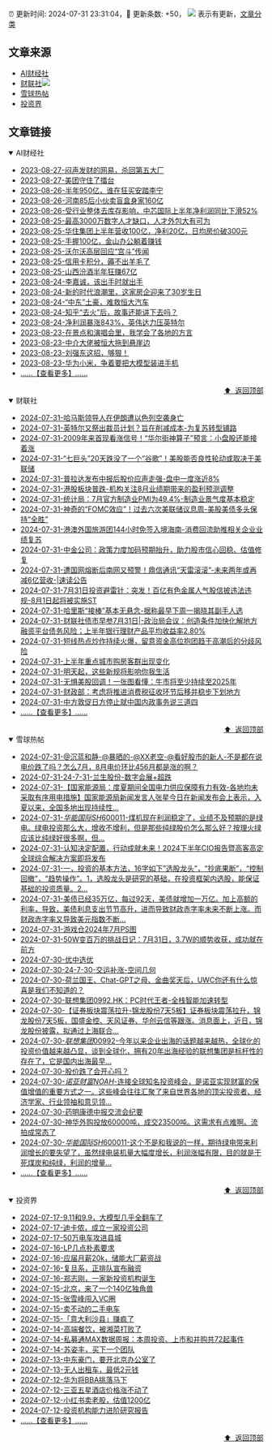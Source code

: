 ##

:alarm_clock: 更新时间: 2024-07-31 23:31:04，:rocket: 更新条数: +50， ![](/assets/dot.png) 表示有更新，[文章分类](/TAGS.md)

## 文章来源

- [AI财经社](#ai财经社)  
- [财联社](#财联社)![](/assets/dot.png)   
- [雪球热帖](#雪球热帖)  
- [投资界](#投资界)  

## 文章链接

<details open>
<summary id="ai财经社">
 AI财经社
</summary>


- [2023-08-27-闷声发财的网易，杀回第五大厂](https://www.aicaijing.com.cn/article/18610)  
- [2023-08-27-美团守住了擂台](https://www.aicaijing.com.cn/article/18611)  
- [2023-08-26-半年950亿，谁在狂买安踏李宁](https://www.aicaijing.com.cn/article/18607)  
- [2023-08-26-河南85后小伙卖盲盒身家160亿](https://www.aicaijing.com.cn/article/18608)  
- [2023-08-26-受行业整体去库存影响，中芯国际上半年净利润同比下滑52%](https://www.aicaijing.com.cn/article/18609)  
- [2023-08-25-最高3000万数字人才缺口，人才外包大有可为](https://www.aicaijing.com.cn/article/18601)  
- [2023-08-25-华住集团上半年营收100亿，净利20亿，日均房价破300元](https://www.aicaijing.com.cn/article/18602)  
- [2023-08-25-手握100亿，金山办公躺着赚钱](https://www.aicaijing.com.cn/article/18603)  
- [2023-08-25-沃尔沃高层回应“宫斗”传闻](https://www.aicaijing.com.cn/article/18604)  
- [2023-08-25-信用卡积分，薅不出羊毛了](https://www.aicaijing.com.cn/article/18605)  
- [2023-08-25-山西汾酒半年狂赚67亿](https://www.aicaijing.com.cn/article/18606)  
- [2023-08-24-李嘉诚，该出手时就出手](https://www.aicaijing.com.cn/article/18596)  
- [2023-08-24-新的时代浪潮里，这家房企迎来了30岁生日](https://www.aicaijing.com.cn/article/18597)  
- [2023-08-24-“中东”土豪，难救恒大汽车](https://www.aicaijing.com.cn/article/18598)  
- [2023-08-24-知乎“去火”后，故事还能讲下去吗？](https://www.aicaijing.com.cn/article/18599)  
- [2023-08-24-净利润暴涨843%，英伟达力压英特尔](https://www.aicaijing.com.cn/article/18600)  
- [2023-08-23-在景点和演唱会里，我学会了各地的方言](https://www.aicaijing.com.cn/article/18591)  
- [2023-08-23-中介大佬被恒大拖到悬崖边](https://www.aicaijing.com.cn/article/18592)  
- [2023-08-23-刘强东这招，够狠！](https://www.aicaijing.com.cn/article/18593)  
- [2023-08-23-华为小米，争着要把大模型装进手机](https://www.aicaijing.com.cn/article/18594)  
- [......【查看更多】......](/details/AI财经社.md)

<div align="right"><a href="#文章来源">⬆ &nbsp;返回顶部</a></div>
</details>

<details open>
<summary id="财联社">
 财联社
</summary>


- [2024-07-31-哈马斯领导人在伊朗遭以色列空袭身亡](https://www.cls.cn/detail/1749291)  
- [2024-07-31-英特尔又祭出裁员计划？旨在削减成本-为复苏转型铺路](https://www.cls.cn/detail/1749247)  
- [2024-07-31-2009年来首现看涨信号！“华尔街神算子”预言：小盘股还能接着涨](https://www.cls.cn/detail/1749250)  
- [2024-07-31-“七巨头”20天跌没了一个“谷歌”！美股能否良性轮动或取决于美联储](https://www.cls.cn/detail/1749222)  
- [2024-07-31-普拉达发布中报后股价应声走强-盘中一度涨近8%](https://www.cls.cn/detail/1749211)  
- [2024-07-31-港股板块普跌-机构关注8月业绩期带来的盈利预测调整](https://www.cls.cn/detail/1747987)  
- [2024-07-31-统计局：7月官方制造业PMI为49.4%-制造业景气度基本稳定](https://www.cls.cn/detail/1749102)  
- [2024-07-31-神奇的“FOMC效应”！过去六次美联储议息周-美股美债多头保持“全胜”](https://www.cls.cn/detail/1749085)  
- [2024-07-31-港澳外国旅游团144小时免签入境海南-消费回流助推相关企业业绩复苏](https://www.cls.cn/detail/1749046)  
- [2024-07-31-中金公司：政策力度加码预期抬升，助力股市信心回稳、估值修复](https://www.cls.cn/detail/1749059)  
- [2024-07-31-遭国网熔断后南网又预警！鼎信通讯“天雷滚滚”-未来两年或再减6亿营收-|速读公告](https://www.cls.cn/detail/1749062)  
- [2024-07-31-7月31日投资避雷针：突发！百亿有色金属人气股信披违法违规-8月1日起将被实施ST](https://www.cls.cn/detail/1749063)  
- [2024-07-31-哈里斯“接棒”基本无悬念-据称最早下周一揭晓其副手人选](https://www.cls.cn/detail/1749065)  
- [2024-07-31-财联社债市早参7月31日|-政治局会议：创造条件加快化解地方融资平台债务风险；上半年银行理财产品平均收益率2.80%](https://www.cls.cn/detail/1749066)  
- [2024-07-31-短线热点炒作持续火爆，留意资金高位抱团趋于高潮后的分歧风险](https://www.cls.cn/detail/1749118)  
- [2024-07-31-上半年重点城市购房客群出现变化](https://www.cls.cn/detail/1749142)  
- [2024-07-31-明天起，这些新规将影响你我生活](https://www.cls.cn/detail/1749117)  
- [2024-07-31-无惧美股回调！一张图看懂：牛市将至少持续至2025年](https://www.cls.cn/detail/1749136)  
- [2024-07-31-财政部：考虑将推进消费税征收环节后移并稳步下划地方](https://www.cls.cn/detail/1749193)  
- [2024-07-31-中方敦促日方停止就中国内政事务说三道四](https://www.cls.cn/detail/1749228)  
- [......【查看更多】......](/details/财联社.md)

<div align="right"><a href="#文章来源">⬆ &nbsp;返回顶部</a></div>
</details>

<details open>
<summary id="雪球热帖">
 雪球热帖
</summary>


- [2024-07-31-@沉蓝和静-@暴晒的-@XX老空-@看好股市的新人-不是都在说电价跌了吗？怎么7月，8月电价环比456月都是涨的啊？](https://xueqiu.com/2241249492/299453629)  
- [2024-07-31-24-7-31-兰生股份-数字会展+超跌](https://xueqiu.com/8772786299/299441955)  
- [2024-07-31-【国家能源局：度夏期间全国电力供应保障有力有效-各地均未采取有序用电措施】国家能源局新闻发言人张星今日在新闻发布会上表示，入夏以来，全国多地出现持续性...](https://xueqiu.com/5124430882/299408857)  
- [2024-07-31-$华能国际SH600011$-煤机现在利润稳定了，业绩不及预期的是绿电。绿电投资那么大，增收不增利，但是那些纯绿股价怎么那么好？按理火绿应该比纯绿好很多啊，但...](https://xueqiu.com/2241249492/299355762)  
- [2024-07-31-认知决定配置，行动成就未来！2024下半年CIO报告暨高客高定全球综合解决方案即将发布](https://xueqiu.com/9747525124/299423463)  
- [2024-07-31-一，投资的基本方法，16字如下”选股龙头”，“抄底果断”，“控制回撤”，“趋势操作”。1，选股龙头是研究的基础，在投资框架内选股，能保证基础的投资质量。2...](https://xueqiu.com/7123126150/299429752)  
- [2024-07-31-美债已经35万亿，每过92天，美债就增加一万亿。加上高额的利率，导致，美债利息支出节节高升，进而导致财政赤字率未来不断上涨。而财政赤字率又导致美元指数不断...](https://xueqiu.com/6451611049/299405012)  
- [2024-07-31-游戏仓2024年7月PS图](https://xueqiu.com/8790885129/299436227)  
- [2024-07-31-50W变百万的挑战日记：7月31日，3.7W的顺势收获，成功就在前方](https://xueqiu.com/5733814324/299473212)  
- [2024-07-30-优中选优](https://xueqiu.com/9518372158/299302471)  
- [2024-07-30-24-7-30-交运补涨-空间几何](https://xueqiu.com/8772786299/299293613)  
- [2024-07-30-荷兰国王、Chat-GPT之母、金曲奖天后，UWC你还有什么惊喜是我们不知道的？](https://xueqiu.com/9199209149/299288774)  
- [2024-07-30-联想集团0992.HK：PC时代王者-全栈智能加速转型](https://xueqiu.com/9468584913/299264113)  
- [2024-07-30-【证券板块震荡拉升-锦龙股份7天5板】证券板块震荡拉升，锦龙股份7天5板，国盛金控、天风证券、华创云信等跟涨。消息面上，近日，锦龙股份披露，拟通过上海联合...](https://xueqiu.com/5124430882/299240635)  
- [2024-07-30-$联想集团00992$-今年以来企业出海的话题越来越热，全球化的投资价值越来越凸显，谈到全球化，拥有20年出海经验的联想集团是标杆性的存在了，它是国内出海最早...](https://xueqiu.com/3422302130/299230584)  
- [2024-07-30-股价跌了会开心吗？](https://xueqiu.com/6895797166/299267010)  
- [2024-07-30-$诺亚财富NOAH$-连接全球知名投资峰会，是诺亚实现财富的保值增值的重要方式之一。这些峰会往往汇聚了来自世界各地的顶尖投资者、经济学家、行业领袖和意见领...](https://xueqiu.com/5404882558/299233560)  
- [2024-07-30-药明康德中报交流会纪要](https://xueqiu.com/2864315423/299218390)  
- [2024-07-30-神华外购投放60000吨，成交23500吨。这需求有点难啊。流拍成常态了](https://xueqiu.com/2241249492/299290143)  
- [2024-07-30-$华能国际SH600011$-这个不是和我说的一样，期待绿电带来利润增长的要失望了，虽然绿电装机量大幅度增长，利润涨幅有限，目的就是干死煤炭和纯绿，利润的增量...](https://xueqiu.com/8681138960/299322172)  
- [......【查看更多】......](/details/雪球热帖.md)

<div align="right"><a href="#文章来源">⬆ &nbsp;返回顶部</a></div>
</details>

<details open>
<summary id="投资界">
 投资界
</summary>


- [2024-07-17-9.11和9.9，大模型几乎全翻车了](https://posts.careerengine.us/p/6697778c44726b29bffa3a09)  
- [2024-07-17-迪卡侬，成立一家投资公司](https://posts.careerengine.us/p/6697778c44726b29bffa3a01)  
- [2024-07-17-50万电车攻进县城](https://posts.careerengine.us/p/6697779c831e1d29eea44253)  
- [2024-07-16-LP几点朴素要求](https://posts.careerengine.us/p/669636a8720ed522248054dc)  
- [2024-07-16-应届月薪20k，储能大厂薪资战](https://posts.careerengine.us/p/669636a8720ed522248054d4)  
- [2024-07-16-复旦系，正排队宣布融资](https://posts.careerengine.us/p/66963699cb38e136a496986c)  
- [2024-07-16-郑志刚，一家新投资机构诞生](https://posts.careerengine.us/p/66963699cb38e136a4969874)  
- [2024-07-15-北京，来了一个140亿独角兽](https://posts.careerengine.us/p/6694db59a0c3ac562b61f9af)  
- [2024-07-15-张雪峰闯入VC圈](https://posts.careerengine.us/p/6694db59a0c3ac562b61f9b7)  
- [2024-07-15-卖不动的二手电车](https://posts.careerengine.us/p/6694db6836b2f1565d9b541a)  
- [2024-07-15-「意大利沙县」赚疯了](https://posts.careerengine.us/p/6694db6836b2f1565d9b5422)  
- [2024-07-14-高端餐饮，被湘菜打败了](https://posts.careerengine.us/p/6693862333c6e710d0bf9dc4)  
- [2024-07-14-私募通MAX数据周报：本周投资、上市和并购共72起事件](https://posts.careerengine.us/p/6693862333c6e710d0bf9dcc)  
- [2024-07-14-苏姿丰，买下一个团队](https://posts.careerengine.us/p/6693861481427510b2b9c123)  
- [2024-07-13-中东豪门，要开北京办公室了](https://posts.careerengine.us/p/66922794a876f80d113b51fe)  
- [2024-07-13-无人出租车，最低2元钱](https://posts.careerengine.us/p/669227b82202ae0dfac5d713)  
- [2024-07-12-华为将BBA挑落马下](https://posts.careerengine.us/p/6690a6c68082df14ead7eaac)  
- [2024-07-12-三亚五星酒店价格涨不动了](https://posts.careerengine.us/p/6690a6c68082df14ead7eaa4)  
- [2024-07-12-小红书卖老股，估值1200亿](https://posts.careerengine.us/p/6690a6b756b00014bcc00e8f)  
- [2024-07-12-投资机构能力进阶研究报告](https://posts.careerengine.us/p/6690a6b756b00014bcc00e87)  
- [......【查看更多】......](/details/投资界.md)

<div align="right"><a href="#文章来源">⬆ &nbsp;返回顶部</a></div>
</details>
